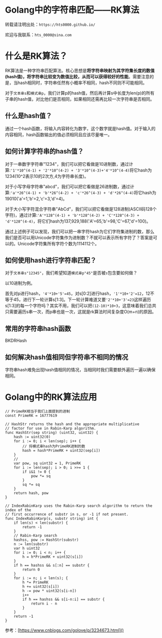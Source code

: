 # Golang中的字符串匹配——RK算法


<!--more-->

转载请注明出处：`https://hts0000.github.io/`

欢迎与我联系：`hts_0000@sina.com`

# 什么是RK算法？
RK算法是一种字符串匹配算法。核心思想是**将字符串映射为其字符集长度的数值(hash值)，将字符串比较变为数值比较，从而可以获得较好的性能**。需要注意的是，当hash相同时，字符串任然有小概率不相同，hash不同则不可能相同。

对于`文本串s`和`模式串p`，我们计算p的hash值，然后再计算s中长度为len(p)的所有子串的hash值，对比他们是否相同，如果相同还需再比较一次字符串是否相同。

## 什么是hash值？
通过一个hash函数，将输入内容转化为数字，这个数字就是hash值。对于输入的内容相同，hash函数输出的值必须相同且应该尽量唯一。

## 如何计算字符串的hash值？
对于一串数字字符串"1234"，我们可以把它看做是10进制数，通过计算:`'1'*10^(4-1) + '2'*10^(4-2) + '3'*10^(4-3)+'4'*10^(4-4)`将它hash为1234(10^2表示10的2次方,4为字符串长度)。

对于小写字母字符串"abcd"，我们可以把它看做是26进制数，通过计算:`'a'*26^(4-1) + 'b'*26^(4-2) + 'c'*26^(4-3) + 'd'*26^(4-4)`将它hash为19010('a'=1,'b'=2,'c'=3,'d'=4)。

对于大小写字符混合字符串"AbCd"，我们可以把它看做是128进制(ASCII码128个字符)，通过计算:`'A'*128^(4-1) + 'b'*128^(4-2) + 'C'*128^(4-3) + 'd'*128^(4-4)`，将它们hash为137,929,188('A'=65,'b'=98,'C'=67,'d'=100)。

通过上述例子可以发现，我们可以把一串字符hash为它们字符集进制的数，那么我们是否可以用Unicode字符集作为进制数？不就可以表示所有字符了？答案是可以的。Unicode字符集所有字符个数为1114112个。

## 如何使用hash进行字符串匹配？
对于`文本串s"12345"`，我们希望知道`模式串p"45"`是否被`s`包含要如何做？

以10进制为例。

首先对p进行hash，`'4'*10+'5'=45`，对s[0:2]进行hash，`'1'*10+'2'=12`，12不等于45，进行下一轮计算s[1:3]。下一轮计算难道又要`'2'*10+'3'=23`这样遍历s[1:3]的每一个字符吗？其实不用，我们可以把`(12-10)*10+3`，这意味着我们总共只需要遍历s串一次，而p串也是一次，这就是rk算法时间复杂度O(m+n)的原因。

## 常用的字符串hash函数
BKDRHash

## 如何解决hash值相同但字符串不相同的情况
字符串hash难免出现hash值相同的情况，当相同时我们需要额外遍历一遍以确保相同。

# Golang中的RK算法应用
```golang
// PrimeRK相当于我们上面提到的进制
const PrimeRK = 16777619

// HashStr returns the hash and the appropriate multiplicative
// factor for use in Rabin-Karp algorithm.
func HashStr(sep string) (uint32, uint32) {
	hash := uint32(0)
	for i := 0; i < len(sep); i++ {
		// 将模式串hash为PrimeRK进制的数
		hash = hash*PrimeRK + uint32(sep[i])
	}
	// 
	var pow, sq uint32 = 1, PrimeRK
	for i := len(sep); i > 0; i >>= 1 {
		if i&1 != 0 {
			pow *= sq
		}
		sq *= sq
	}
	return hash, pow
}

// IndexRabinKarp uses the Rabin-Karp search algorithm to return the index of the
// first occurrence of substr in s, or -1 if not present.
func IndexRabinKarp(s, substr string) int {
    if len(s) < len(substr) {
        return -1
    }
	// Rabin-Karp search
	hashss, pow := HashStr(substr)
	n := len(substr)
	var h uint32
	for i := 0; i < n; i++ {
		h = h*PrimeRK + uint32(s[i])
	}
	if h == hashss && s[:n] == substr {
		return 0
	}
	for i := n; i < len(s); {
		h *= PrimeRK
		h += uint32(s[i])
		h -= pow * uint32(s[i-n])
		i++
		if h == hashss && s[i-n:i] == substr {
			return i - n
		}
	}
	return -1
}
```

参考：[https://www.cnblogs.com/golove/p/3234673.html]()
